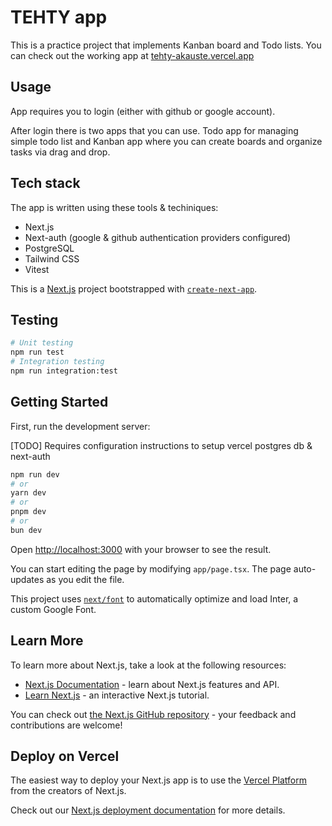 # TEHTY app

This is a practice project that implements Kanban board and Todo lists. You can check out the working app at
[tehty-akauste.vercel.app](https://tehty-akauste.vercel.app)

## Usage

App requires you to login (either with github or google account).

After login there is two apps that you can use. Todo app for managing simple todo list and Kanban app where you
can create boards and organize tasks via drag and drop.

## Tech stack

The app is written using these tools & techiniques:

- Next.js
- Next-auth (google & github authentication providers configured)
- PostgreSQL
- Tailwind CSS
- Vitest

This is a [Next.js](https://nextjs.org/) project bootstrapped with [`create-next-app`](https://github.com/vercel/next.js/tree/canary/packages/create-next-app).

## Testing

```bash
# Unit testing
npm run test
# Integration testing
npm run integration:test
```

## Getting Started

First, run the development server:

[TODO] Requires configuration instructions to setup vercel postgres db & next-auth

```bash
npm run dev
# or
yarn dev
# or
pnpm dev
# or
bun dev
```

Open [http://localhost:3000](http://localhost:3000) with your browser to see the result.

You can start editing the page by modifying `app/page.tsx`. The page auto-updates as you edit the file.

This project uses [`next/font`](https://nextjs.org/docs/basic-features/font-optimization) to automatically optimize and load Inter, a custom Google Font.

## Learn More

To learn more about Next.js, take a look at the following resources:

- [Next.js Documentation](https://nextjs.org/docs) - learn about Next.js features and API.
- [Learn Next.js](https://nextjs.org/learn) - an interactive Next.js tutorial.

You can check out [the Next.js GitHub repository](https://github.com/vercel/next.js/) - your feedback and contributions are welcome!

## Deploy on Vercel

The easiest way to deploy your Next.js app is to use the [Vercel Platform](https://vercel.com/new?utm_medium=default-template&filter=next.js&utm_source=create-next-app&utm_campaign=create-next-app-readme) from the creators of Next.js.

Check out our [Next.js deployment documentation](https://nextjs.org/docs/deployment) for more details.
